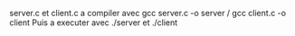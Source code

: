 server.c et client.c a compiler avec gcc server.c -o server / gcc client.c -o client
Puis a executer avec ./server et ./client

